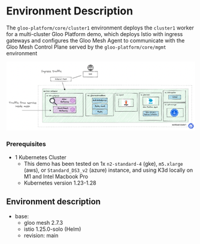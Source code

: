 # Environment Description
The `gloo-platform/core/cluster1` environment deploys the `cluster1` worker for a multi-cluster Gloo Platform demo, which deploys Istio with ingress gateways and configures the Gloo Mesh Agent to communicate with the Gloo Mesh Control Plane served by the `gloo-platform/core/mgmt` environment

![High Level Architecture](.images/gloo-platform-core-cluster1-arch-1a.png)

### Prerequisites
- 1 Kubernetes Cluster
    - This demo has been tested on 1x `n2-standard-4` (gke), `m5.xlarge` (aws), or `Standard_DS3_v2` (azure) instance, and using K3d locally on M1 and Intel Macbook Pro
    - Kubernetes version 1.23-1.28

## Environment description
- base:
    - gloo mesh 2.7.3
    - istio 1.25.0-solo (Helm)
    - revision: main